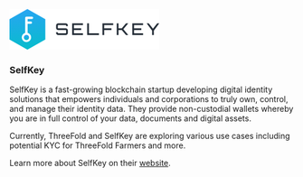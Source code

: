 ![selfkey logo](./img/selfkey_logo.png)

### SelfKey

SelfKey is a fast-growing blockchain startup developing digital identity solutions that empowers individuals and corporations to truly own, control, and manage their identity data. They provide non-custodial wallets whereby you are in full control of your data, documents and digital assets. 

Currently, ThreeFold and SelfKey are exploring various use cases including potential KYC for ThreeFold Farmers and more.

Learn more about SelfKey on their [website](https://selfkey.org).